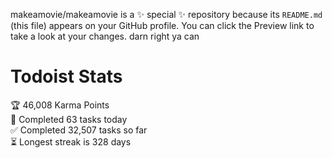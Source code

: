 makeamovie/makeamovie is a ✨ special ✨ repository because its `README.md` (this file) appears on your GitHub profile.
You can click the Preview link to take a look at your changes. darn right ya can

# Todoist Stats

<!-- TODO-IST:START -->
🏆  46,008 Karma Points           
🌸  Completed 63 tasks today           
✅  Completed 32,507 tasks so far           
⏳  Longest streak is 328 days
<!-- TODO-IST:END -->